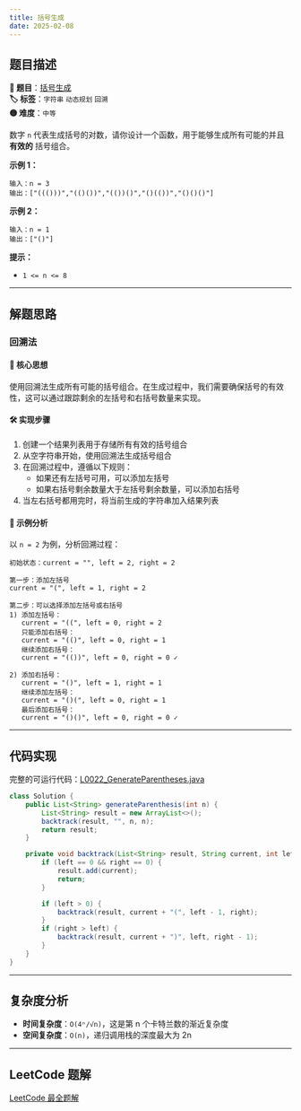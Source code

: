 ```yaml
---
title: 括号生成
date: 2025-02-08
---
```


## 题目描述

**🔗 题目**：[括号生成](https://leetcode.cn/problems/generate-parentheses/)  
**🏷️ 标签**：`字符串` `动态规划` `回溯`  
**🟡 难度**：`中等`  

数字 `n` 代表生成括号的对数，请你设计一个函数，用于能够生成所有可能的并且 **有效的** 括号组合。

**示例 1：**
```
输入：n = 3
输出：["((()))","(()())","(())()","()(())","()()()"]
```

**示例 2：**
```
输入：n = 1
输出：["()"]
```

**提示：**
- `1 <= n <= 8`

---

## 解题思路

### 回溯法

#### 📝 核心思想
使用回溯法生成所有可能的括号组合。在生成过程中，我们需要确保括号的有效性，这可以通过跟踪剩余的左括号和右括号数量来实现。

#### 🛠️ 实现步骤
1. 创建一个结果列表用于存储所有有效的括号组合
2. 从空字符串开始，使用回溯法生成括号组合
3. 在回溯过程中，遵循以下规则：
   - 如果还有左括号可用，可以添加左括号
   - 如果右括号剩余数量大于左括号剩余数量，可以添加右括号
4. 当左右括号都用完时，将当前生成的字符串加入结果列表

#### 🧩 示例分析
以 `n = 2` 为例，分析回溯过程：

```text
初始状态：current = "", left = 2, right = 2

第一步：添加左括号
current = "(", left = 1, right = 2

第二步：可以选择添加左括号或右括号
1) 添加左括号：
   current = "((", left = 0, right = 2
   只能添加右括号：
   current = "(()", left = 0, right = 1
   继续添加右括号：
   current = "(())", left = 0, right = 0 ✓

2) 添加右括号：
   current = "()", left = 1, right = 1
   继续添加左括号：
   current = "()(", left = 0, right = 1
   最后添加右括号：
   current = "()()", left = 0, right = 0 ✓
```

---

## 代码实现

完整的可运行代码：[L0022_GenerateParentheses.java](../src/main/java/L0022_GenerateParentheses.java)

```java
class Solution {
    public List<String> generateParenthesis(int n) {
        List<String> result = new ArrayList<>();
        backtrack(result, "", n, n);
        return result;
    }

    private void backtrack(List<String> result, String current, int left, int right) {
        if (left == 0 && right == 0) {
            result.add(current);
            return;
        }

        if (left > 0) {
            backtrack(result, current + "(", left - 1, right);
        }
        if (right > left) {
            backtrack(result, current + ")", left, right - 1);
        }
    }
}
```

---

## 复杂度分析

- **时间复杂度**：`O(4ⁿ/√n)`，这是第 n 个卡特兰数的渐近复杂度
- **空间复杂度**：`O(n)`，递归调用栈的深度最大为 2n

---

## LeetCode 题解

[LeetCode 最全题解](https://github.com/LjyYano/LeetCode) 